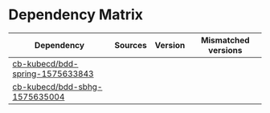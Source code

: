 # Dependency Matrix

Dependency | Sources | Version | Mismatched versions
---------- | ------- | ------- | -------------------
[cb-kubecd/bdd-spring-1575633843](https://github.com/cb-kubecd/bdd-spring-1575633843.git) |  | []() | 
[cb-kubecd/bdd-sbhg-1575635004](https://github.com/cb-kubecd/bdd-sbhg-1575635004.git) |  | []() | 
